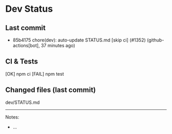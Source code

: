 # Dev Status

## Last commit
- 85b4175 chore(dev): auto-update STATUS.md [skip ci] (#1352) (github-actions[bot], 37 minutes ago)
## CI & Tests
[OK] npm ci
[FAIL] npm test

## Changed files (last commit)
dev/STATUS.md

---
Notes:
- ...
